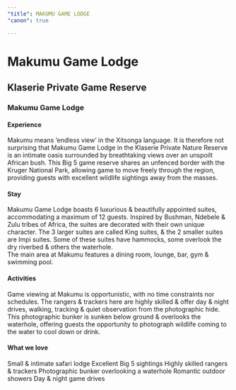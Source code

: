 ```yaml
---
"title": MAKUMU GAME LODGE
"canon": true

---
```


# Makumu Game Lodge
## Klaserie Private Game Reserve
### Makumu Game Lodge

#### Experience
Makumu means ‘endless view’ in the Xitsonga language.  It is therefore not surprising that Makumu Game Lodge in the Klaserie Private Nature Reserve is an intimate oasis surrounded by breathtaking views over an unspoilt African bush.
This Big 5 game reserve shares an unfenced border with the Kruger National Park, allowing game to move freely through the region, providing guests with excellent wildlife sightings away from the masses.

#### Stay
Makumu Game Lodge boasts 6 luxurious &amp; beautifully appointed suites, accommodating a maximum of 12 guests. 
Inspired by Bushman, Ndebele &amp; Zulu tribes of Africa, the suites are decorated with their own unique character.  The 3 larger suites are called King suites, &amp; the 2 smaller suites are Impi suites.
Some of these suites have hammocks, some overlook the dry riverbed &amp; others the waterhole.  
The main area at Makumu features a dining room, lounge, bar, gym &amp; swimming pool.

#### Activities
Game viewing at Makumu is opportunistic, with no time constraints nor schedules.  The rangers &amp; trackers here are highly skilled &amp; offer day &amp; night drives, walking, tracking &amp; quiet observation from the photographic hide.
This photographic bunker is sunken below ground &amp; overlooks the waterhole, offering guests the opportunity to photograph wildlife coming to the water to cool down or drink.


#### What we love
Small &amp; intimate safari lodge
Excellent Big 5 sightings
Highly skilled rangers &amp; trackers
Photographic bunker overlooking a waterhole
Romantic outdoor showers
Day &amp; night game drives
